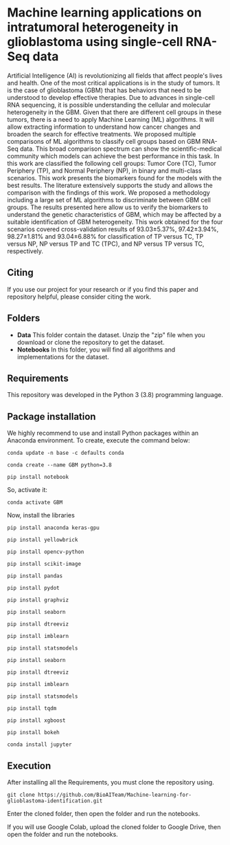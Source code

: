 # Machine learning applications on intratumoral heterogeneity in glioblastoma using single-cell RNA-Seq data
Artificial Intelligence (AI) is revolutionizing all fields that affect people's lives and health. One of the most critical applications is in the study of tumors. It is the case of glioblastoma (GBM) that has behaviors that need to be understood to develop effective therapies. Due to advances in single-cell RNA sequencing, it is possible understanding the cellular and molecular heterogeneity in the GBM. Given that there are different cell groups in these tumors, there is a need to apply Machine Learning (ML) algorithms. It will allow extracting information to understand how cancer changes and broaden the search for effective treatments. We proposed multiple comparisons of ML algorithms to classify cell groups based on GBM RNA-Seq data. This broad comparison spectrum can show the scientific-medical community which models can achieve the best performance in this task. In this work are classified the following cell groups: Tumor Core (TC), Tumor Periphery (TP), and Normal Periphery (NP), in binary and multi-class scenarios. This work presents the biomarkers found for the models with the best results. The literature extensively supports the study and allows the comparison with the findings of this work. We proposed a methodology including a large set of ML algorithms to discriminate between GBM cell groups. The results presented here allow us to verify the biomarkers to understand the genetic characteristics of GBM, which may be affected by a suitable identification of GBM heterogeneity. This work obtained for the four scenarios covered cross-validation results of 93.03±5.37%, 97.42±3.94%, 98.27±1.81% and 93.04±6.88% for classification of TP versus TC, TP versus NP, NP versus TP and TC (TPC), and NP versus TP versus TC, respectively. 

## Citing

If you use our project for your research or if you find this paper and repository helpful, please consider citing the work.

## Folders

- **Data** This folder contain the dataset. Unzip the "zip" file when you download or clone the repository to get the dataset.
- **Notebooks** In this folder, you will find all algorithms and implementations for the dataset. 

## Requirements
This repository was developed in the Python 3 (3.8) programming language.

## Package installation

We highly recommend to use and install Python packages within an Anaconda environment. To create, execute the command below:
```
conda update -n base -c defaults conda
```
```
conda create --name GBM python=3.8
```
```
pip install notebook
```
So, activate it:
```
conda activate GBM
```
Now, install the libraries
```
pip install anaconda keras-gpu
```
```
pip install yellowbrick
```
```
pip install opencv-python
```
```
pip install scikit-image
```
```
pip install pandas
```
```
pip install pydot
```
```
pip install graphviz
```
```
pip install seaborn
```
```
pip install dtreeviz
```
```
pip install imblearn
```
```
pip install statsmodels
```
```
pip install seaborn
```
```
pip install dtreeviz
```
```
pip install imblearn
```
```
pip install statsmodels
```
```
pip install tqdm
```
```
pip install xgboost
```
```
pip install bokeh
```
```
conda install jupyter 
```


## Execution
After installing all the Requirements, you must clone the repository using.
```
git clone https://github.com/BioAITeam/Machine-learning-for-glioblastoma-identification.git
```
Enter the cloned folder, then open the folder and run the notebooks.

If you will use Google Colab, upload the cloned folder to Google Drive, then open the folder and run the notebooks.
